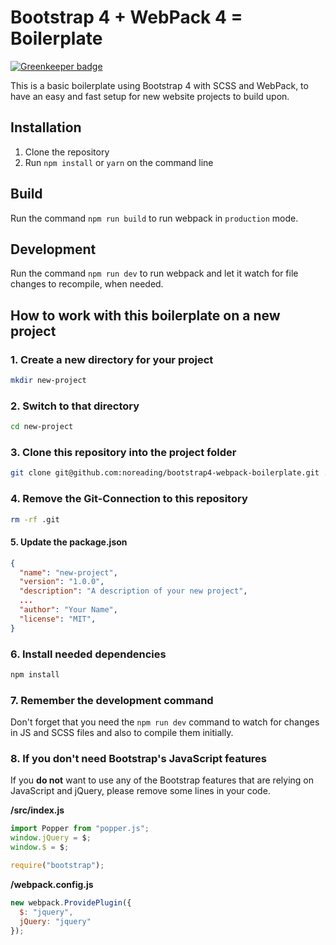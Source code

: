 # Bootstrap 4 + WebPack 4 = Boilerplate

[![Greenkeeper badge](https://badges.greenkeeper.io/noreading/bootstrap4-webpack-boilerplate.svg)](https://greenkeeper.io/)

This is a basic boilerplate using Bootstrap 4 with SCSS and WebPack, to have an easy and fast setup for new website projects to build upon.

## Installation

1. Clone the repository
2. Run `npm install` or `yarn` on the command line

## Build

Run the command `npm run build` to run webpack in `production` mode.

## Development

Run the command `npm run dev` to run webpack and let it watch for file changes to recompile, when needed.

## How to work with this boilerplate on a new project

### 1. Create a new directory for your project

```bash
mkdir new-project
```

### 2. Switch to that directory

```bash
cd new-project
```

### 3. Clone this repository into the project folder

```bash
git clone git@github.com:noreading/bootstrap4-webpack-boilerplate.git .
```

### 4. Remove the Git-Connection to this repository

```bash
rm -rf .git
```

#### 5. Update the package.json

```JSON
{
  "name": "new-project",
  "version": "1.0.0",
  "description": "A description of your new project",
  ...
  "author": "Your Name",
  "license": "MIT",
}
```

### 6. Install needed dependencies

```bash
npm install
```

### 7. Remember the development command

Don't forget that you need the `npm run dev` command to watch for changes in JS and SCSS files and also to compile them initially.

### 8. If you don't need Bootstrap's JavaScript features

If you **do not** want to use any of the Bootstrap features that are relying on JavaScript and jQuery, please remove some lines in your code.

**/src/index.js**

```javascript
import Popper from "popper.js";
window.jQuery = $;
window.$ = $;

require("bootstrap");
```

**/webpack.config.js**

```javascript
new webpack.ProvidePlugin({
  $: "jquery",
  jQuery: "jquery"
});
```
